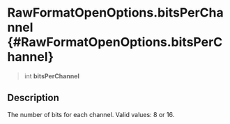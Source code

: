 RawFormatOpenOptions.bitsPerChannel {#RawFormatOpenOptions.bitsPerChannel}
===================================

> int **bitsPerChannel**

Description
-----------

The number of bits for each channel. Valid values: 8 or 16.

